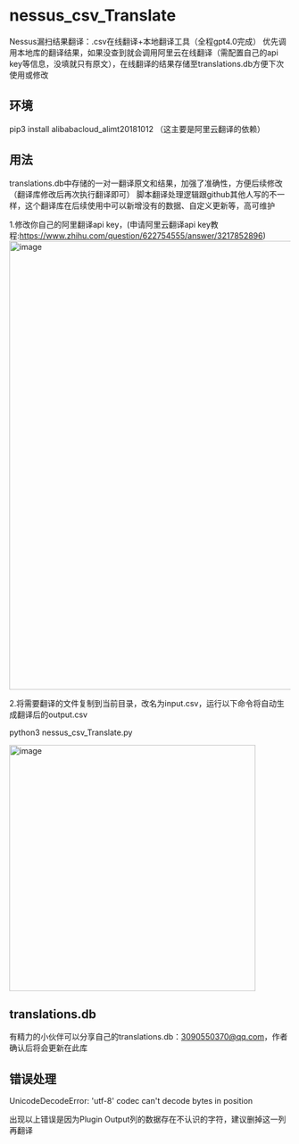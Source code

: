 # nessus_csv_Translate
Nessus漏扫结果翻译：.csv在线翻译+本地翻译工具（全程gpt4.0完成）
优先调用本地库的翻译结果，如果没查到就会调用阿里云在线翻译（需配置自己的api key等信息，没填就只有原文），在线翻译的结果存储至translations.db方便下次使用或修改

## 环境
pip3 install alibabacloud_alimt20181012
（这主要是阿里云翻译的依赖）

## 用法
translations.db中存储的一对一翻译原文和结果，加强了准确性，方便后续修改（翻译库修改后再次执行翻译即可）
脚本翻译处理逻辑跟github其他人写的不一样，这个翻译库在后续使用中可以新增没有的数据、自定义更新等，高可维护

1.修改你自己的阿里翻译api key，(申请阿里云翻译api key教程:https://www.zhihu.com/question/622754555/answer/3217852896)
<img width="804" alt="image" src="https://github.com/dringer123/nessus_csv_Translate/assets/47192426/6a643384-65bc-40c0-ac56-45c77f726630">

2.将需要翻译的文件复制到当前目录，改名为input.csv，运行以下命令将自动生成翻译后的output.csv

python3 nessus_csv_Translate.py

<img width="441" alt="image" src="https://github.com/dringer123/nessus_csv_Translate/assets/47192426/cdb7a65a-4da6-4312-ad69-786cebe61ecd">


## translations.db
有精力的小伙伴可以分享自己的translations.db：3090550370@qq.com，作者确认后将会更新在此库




## 错误处理
UnicodeDecodeError: 'utf-8' codec can't decode bytes in position

出现以上错误是因为Plugin Output列的数据存在不认识的字符，建议删掉这一列再翻译
